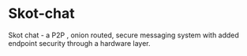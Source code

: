 # Skot-chat
Skot chat - a P2P , onion routed, secure messaging system with added endpoint security through a hardware layer.
